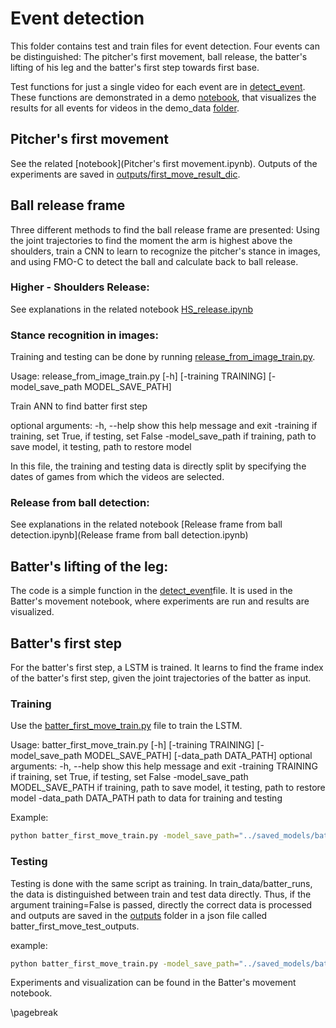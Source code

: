 # Event detection

This folder contains test and train files for event detection. Four events can be distinguished: The pitcher's first movement, ball release, the batter's lifting of his leg and the batter's first step towards first base.

Test functions for just a single video for each event are in [detect_event](detect_event.py). These functions are demonstrated in a demo [notebook](demo.ipynb), that visualizes the results for all events for videos in the demo_data [folder](demo_data).

## Pitcher's first movement

See the related [notebook](Pitcher's first movement.ipynb). Outputs of the experiments are saved in [outputs/first_move_result_dic](outputs/first_move_result_dic).

## Ball release frame

Three different methods to find the ball release frame are presented: Using the joint trajectories to find the moment the arm is highest above the shoulders, train a CNN to learn to recognize the pitcher's stance in images, and using FMO-C to detect the ball and calculate back to ball release.

### Higher - Shoulders Release:

See explanations in the related notebook [HS_release.ipynb](HS_release.ipynb)

### Stance recognition in images:

Training and testing can be done by running [release_from_image_train.py](release_from_image_train.py).

Usage: release_from_image_train.py [-h] [-training TRAINING]
                                   [-model_save_path MODEL_SAVE_PATH]

Train ANN to find batter first step

optional arguments:
  -h, --help            show this help message and exit
  -training		if training, set True, if testing, set False
  -model_save_path	if training, path to save model, it testing, path to
                        restore model

In this file, the training and testing data is directly split by specifying the dates of games from which the videos are selected.

### Release from ball detection:

See explanations in the related notebook [Release frame from ball detection.ipynb](Release frame from ball detection.ipynb)

## Batter's lifting of the leg:

The code is a simple function in the [detect_event](detect_event.py)file. It is used in the Batter's movement notebook, where experiments are run and results are visualized.

## Batter's first step

For the batter's first step, a LSTM is trained. It learns to find the frame index of the batter's first step, given the joint trajectories of the batter as input. 

### Training

Use the [batter_first_move_train.py](batter_first_move_train.py) file to train the LSTM. 

Usage: batter_first_move_train.py [-h] [-training TRAINING]
                                  [-model_save_path MODEL_SAVE_PATH]
                                  [-data_path DATA_PATH]
optional arguments:
  -h, --help            show this help message and exit
  -training TRAINING    if training, set True, if testing, set False
  -model_save_path MODEL_SAVE_PATH
                        if training, path to save model, it testing, path to
                        restore model
  -data_path DATA_PATH  path to data for training and testing

Example:

```bash
python batter_first_move_train.py -model_save_path="../saved_models/batter_first_step_new" -training="True" -data_path="../train_data/batter_runs"
```

### Testing

Testing is done with the same script as training. In train_data/batter_runs, the data is distinguished between train and test data directly. Thus, if the argument training=False is passed, directly the correct data is processed and outputs are saved in the [outputs](outputs) folder in a json file called batter_first_move_test_outputs.

example:

```bash
python batter_first_move_train.py -model_save_path="../saved_models/batter_first_step" -training="False" -data_path="../train_data/batter_runs"
```

Experiments and visualization can be found in the Batter's movement notebook.

\pagebreak